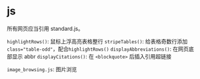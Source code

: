# js

所有网页应当引用 standard.js。

`highlightRows()`: 鼠标上浮高亮表格整行
`stripeTables()`: 给表格奇数行添加 `class="table-odd"`，配合`highlightRows()`
`displayAbbreviations()`: 在网页底部显示 abbr
`displayCitations()`: 在 `<blockquote>` 后插入引用超链接

`image_browsing.js`: 图片浏览
